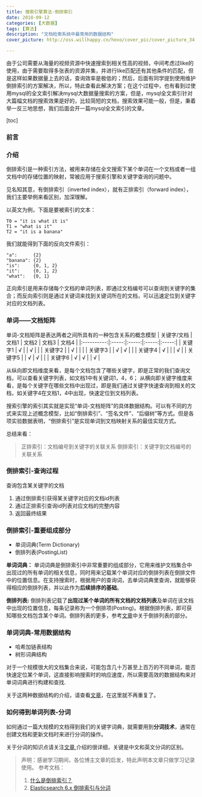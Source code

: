```yaml
---
title: 搜索引擎算法-倒排索引
date: 2018-09-12
categories: [大数据]
tags: [算法]
description: "文档检索系统中最常用的数据结构"
cover_picture: http://oss.willhappy.cn/hexo/cover_pic/cover_picture_34.jpg

---
```


由于公司需要从海量的视频资源中快速搜索到相关性高的视频，中间考虑过like的使用，由于需要取得多张表的资源并集，并进行like匹配还有其他条件的匹配，但是这样如果数据量上去的话，查询效率是极低的；然后，后面有同学提到使用维护倒排索引的方案解决，所以，特此查看此解决方案；在这个过程中，也有看到过使用mysql的全文索引解决mysql大数据量搜索的方案，但是，mysql全文索引针对大篇幅文档的搜索效果是好的，比较简短的文档，搜索效果可能一般，但是，秉着举一反三地思想，我们后面会开一篇mysql全文索引的文章。

<!--more-->

[toc]

### 前言

### 介绍

倒排索引是一种索引方法，被用来存储在全文搜索下某个单词在一个文档或者一组文档中的存储位置的映射，常被应用于搜索引擎和关键字查询的问题中。

见名知其意，有倒排索引（inverted index），就有正排索引（forward index），我们主要举例来看区别，加深理解。

以英文为例，下面是要被索引的文本：

```shell
T0 = "it is what it is"  
T1 = "what is it"  
T2 = "it is a banana"  
```

我们就能得到下面的反向文件索引：

```shell
"a":      {2}
"banana": {2}
"is":     {0, 1, 2}
"it":     {0, 1, 2}
"what":   {0, 1}
```

正向索引是用来存储每个文档的单词列表，即通过文档编号可以查询到关键字的集合；而反向索引则是通过关键词来找到关键词所在的文档，可以迅速定位到关键字对应的文档列表。

### 单词——文档矩阵

单词-文档矩阵是表达两者之间所具有的一种包含关系的概念模型
| 关键字/文档 | 文档1 | 文档2 | 文档3 | 文档4 |
|:----------:|:-----:|:-----:|:-----:|:-----:|
|   关键字1   |   √   |       |   √   |       |
|   关键字2   |       |   √   |       |       |
|   关键字3   |       |   √   |   √   |       |
|   关键字4   |   √   |       |       |   √   |
|   关键字5   |       |   √   |   √   |       |
|   关键字6   |   √   |   √   |       |   √   |

从纵向即文档维度来看，是每个文档包含了哪些关键字，即是正常的我们查询文档，可以查看关键字列表，如文档1中有关键词1，4，6；
从横向即关键字维度来看，是每个关键字在哪些文档中出现过，即是我们通过关键字快速查询到相关的文档，如关键字4在文档1，4中出现，快速定位到文档列表。

搜索引擎的索引其实就是实现“单词-文档矩阵”的具体数据结构。可以有不同的方式来实现上述概念模型，比如“倒排索引”、“签名文件”、“后缀树”等方式。但是各项实验数据表明，“倒排索引”是实现单词到文档映射关系的最佳实现方式。

总结来看：

> 正排索引：文档编号到关键字的关联关系
倒排索引：关键字到文档编号的关联关系

### 倒排索引-查询过程

查询包含某关键字的文档

1. 通过倒排索引获得某关键字对应的文档id列表
2. 通过正排索引查询id列表对应文档的完整内容
3. 返回最终结果

### 倒排索引-重要组成部分

- 单词词典(Term Dictionary)
- 倒排列表(PostingList)

**单词词典：**
单词词典是倒排索引中非常重要的组成部分，它用来维护文档集合中出现过的所有单词的相关信息，同时用来记载某个单词对应的倒排列表在倒排文件中的位置信息。在支持搜索时，根据用户的查询词，去单词词典里查询，就能够获得相应的倒排列表，并以此作为**后续排序的基础**。

**倒排列表:**
倒排列表记载了**出现过某个单词的所有文档的文档列表**及单词在该文档中出现的位置信息，每条记录称为一个倒排项(Posting)。根据倒排列表，即可获知哪些文档包含某个单词。倒排列表的更多，参考[文章][2]中关于倒排列表的部分。

### 单词词典-常用数据结构

- 哈希加链表结构
- 树形词典结构

对于一个规模很大的文档集合来说，可能包含几十万甚至上百万的不同单词，能否快速定位某个单词，这直接影响搜索时的响应速度，所以需要高效的数据结构来对单词词典进行构建和查找.

关于这两种数据结构的介绍，请查看[文章][1]，在这里就不再重复了。

### 如何得到单词列表-分词

如何通过一篇大规模的文档得到我们的关键字词典，就需要用到**分词技术**，通常在创建文档和更新文档时来进行分词的操作。

关于分词的知识点请关注[文章][2],介绍的很详细，关键是中文和英文分词的区别。

> 声明：感谢学习期间，各位博主文章的启发，特此声明本文章只做学习记录使用。
> 参考文档：
>
> 1. [什么是倒排索引？][1]
> 2. [Elasticsearch 6.x 倒排索引与分词][2]

[1]: http://www.cnblogs.com/zlslch/p/6440114.html
[2]: https://juejin.im/post/5b799cf551882542f676daba
